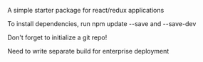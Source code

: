A simple starter package for react/redux applications

To install dependencies, run npm update --save and --save-dev

Don't forget to initialize a git repo!

Need to write separate build for enterprise deployment
